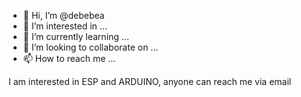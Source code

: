 - 👋 Hi, I’m @debebea
- 👀 I’m interested in ...
- 🌱 I’m currently learning ...
- 💞️ I’m looking to collaborate on ...
- 📫 How to reach me ...

<!---
debebea/debebea is a ✨ special ✨ repository because its `README.md` (this file) appears on your GitHub profile.
You can click the Preview link to take a look at your changes.
---> I am interested in ESP and ARDUINO, anyone can reach me via email
